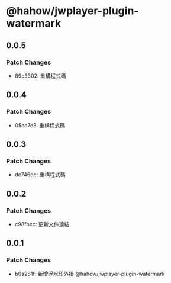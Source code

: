 # @hahow/jwplayer-plugin-watermark

## 0.0.5

### Patch Changes

- 89c3302: 重構程式碼

## 0.0.4

### Patch Changes

- 05cd7c3: 重構程式碼

## 0.0.3

### Patch Changes

- dc746de: 重構程式碼

## 0.0.2

### Patch Changes

- c98fbcc: 更新文件連結

## 0.0.1

### Patch Changes

- b0a261f: 新增浮水印外掛 @hahow/jwplayer-plugin-watermark
